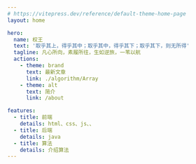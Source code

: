 ```yaml
---
# https://vitepress.dev/reference/default-theme-home-page
layout: home

hero:
  name: 权王
  text: '取乎其上，得乎其中；取乎其中，得乎其下；取乎其下，则无所得'
  tagline: 凡心所向，素履所往，生如逆旅，一苇以航
  actions:
    - theme: brand
      text: 最新文章
      link: ./algorithm/Array
    - theme: alt
      text: 简介
      link: /about

features:
  - title: 前端
    details: html、css、js、、
  - title: 后端
    details: java
  - title: 算法
    details: 介绍算法
---
```

